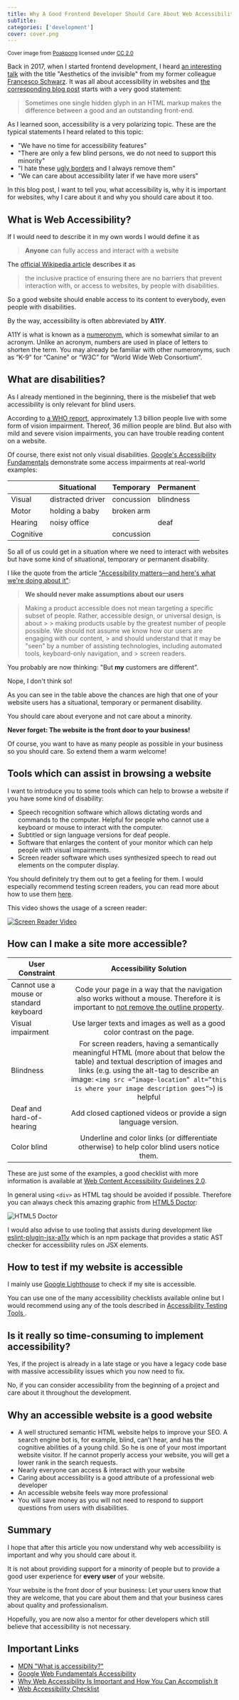 ```yaml
---
title: Why A Good Frontend Developer Should Care About Web Accessibility
subTitle:
categories: ['development']
cover: cover.png
---
```

<small>Cover image from <a href="https://www.flickr.com/photos/poakpong/4681315789">Poakpong</a> licensed under <a href="https://creativecommons.org/licenses/by/2.0/">CC 2.0</a></small>

Back in 2017, when I started frontend development, I heard [an interesting talk](https://isellsoap.github.io/talk-aesthetics-of-the-invisible/#/) with the title "Aesthetics of the invisible" from my former colleague [Francesco Schwarz](https://francescoschwarz.de/). It was all about accessibility in websites and [the corresponding blog post](https://francescoschwarz.de/en/blog/aesthetics-of-the-invisible/) starts with a very good statement:

> Sometimes one single hidden glyph in an HTML markup makes the difference between a good and an outstanding front-end.

As I learned soon, accessibility is a very polarizing topic. These are the typical statements I heard related to this topic:

- "We have no time for accessibility features"
- "There are only a few blind persons, we do not need to support this minority"
- "I hate these [ugly borders](http://www.outlinenone.com/) and I always remove them"
- "We can care about accessibility later if we have more users"

In this blog post, I want to tell you, what accessibility is, why it is important for websites, why I care about it and why you should care about it too.

## What is Web Accessibility?

If I would need to describe it in my own words I would define it as

> **Anyone** can fully access and interact with a website

The [official Wikipedia article](https://en.wikipedia.org/wiki/Web_accessibility) describes it as

> the inclusive practice of ensuring there are no barriers that prevent interaction with, or access to websites, by people with disabilities.

So a good website should enable access to its content to everybody, even people with disabilities.

By the way, accessibility is often abbreviated by **A11Y**.

A11Y is what is known as a [numeronym](https://a11yproject.com/posts/a11y-and-other-numeronyms/), which is somewhat similar to an acronym. Unlike an acronym, numbers are used in place of letters to shorten the term. You may already be familiar with other numeronyms, such as “K-9” for “Canine” or “W3C” for “World Wide Web Consortium”.

## What are disabilities?

As I already mentioned in the beginning, there is the misbelief that web accessibility is only relevant for blind users.

According to [a WHO report](http://www.who.int/news-room/fact-sheets/detail/blindness-and-visual-impairment), approximately 1.3 billion people live with some form of vision impairment. Thereof, 36 million people are blind. But also with mild and severe vision impairments, you can have trouble reading content on a website.

Of course, there exist not only visual disabilities. [Google's Accessibility Fundamentals](https://developers.google.com/web/fundamentals/accessibility/) demonstrate some access impairments at real-world examples:

|           | Situational       | Temporary  | Permanent |
| --------- | ----------------- | ---------- | --------- |
| Visual    | distracted driver | concussion | blindness |
| Motor     | holding a baby    | broken arm |           |
| Hearing   | noisy office      |            | deaf      |
| Cognitive |                   | concussion |           |

So all of us could get in a situation where we need to interact with websites but have some kind of situational, temporary or permanent disability.

I like the quote from the article ["Accessibility matters—and here's what we're doing about it"](https://product.voxmedia.com/2016/5/11/11612516/accessibility-matters-and-heres-what-were-doing-about-it):

> **We should never make assumptions about our users**

> Making a product accessible does not mean targeting a specific subset of people. Rather, accessible design, or universal design, is about > > making products usable by the greatest number of people possible. We should not assume we know how our users are engaging with our content, > and should understand that it may be "seen" by a number of assisting technologies, including automated tools, keyboard-only navigation, and > screen readers.

You probably are now thinking: "But **my** customers are different".

Nope, I don't think so!

As you can see in the table above the chances are high that one of your website users has a situational, temporary or permanent disability.

You should care about everyone and not care about a minority.

**Never forget: The website is the front door to your business!**

Of course, you want to have as many people as possible in your business so you should care. So extend them a warm welcome!

## Tools which can assist in browsing a website

I want to introduce you to some tools which can help to browse a website if you have some kind of disability:

- Speech recognition software which allows dictating words and commands to the computer. Helpful for people who cannot use a keyboard or mouse to interact with the computer.
- Subtitled or sign language versions for deaf people.
- Software that enlarges the content of your monitor which can help people with visual impairments.
- Screen reader software which uses synthesized speech to read out elements on the computer display.

You should definitely try them out to get a feeling for them. I would especially recommend testing screen readers, you can read more about how to use them [here](https://developer.mozilla.org/en-US/docs/Learn/Tools_and_testing/Cross_browser_testing/Accessibility#Screenreaders).

This video shows the usage of a screen reader:

[![Screen Reader Video](./screen-reader-thumbnail.png)](https://www.youtube.com/watch?v=xpP_Km5L46E)

## How can I make a site more accessible?

| User Constraint                         |                                                                                                                             Accessibility Solution                                                                                                                              |
| --------------------------------------- | :-----------------------------------------------------------------------------------------------------------------------------------------------------------------------------------------------------------------------------------------------------------------------------: |
| Cannot use a mouse or standard keyboard |                                                      Code your page in a way that the navigation also works without a mouse. Therefore it is important to [not remove the outline property](http://www.outlinenone.com/).                                                       |
| Visual impairment                       |                                                                                                    Use larger texts and images as well as a good color contrast on the page.                                                                                                    |
| Blindness                               | For screen readers, having a semantically meaningful HTML (more about that below the table) and textual description of images and links (e.g. using the alt-tag to describe an image: `<img src =”image-location” alt=”this is where your image description goes”>`) is helpful |
| Deaf and hard-of-hearing                |                                                                                                         Add closed captioned videos or provide a sign language version.                                                                                                         |
| Color blind                             |                                                                                          Underline and color links (or differentiate otherwise) to help color blind users notice them.                                                                                          |

These are just some of the examples, a good checklist with more information is available at [Web Content Accessibility Guidelines 2.0](http://romeo.elsevier.com/accessibility_checklist/).

In general using `<div>` as HTML tag should be avoided if possible. Therefore you can always check this amazing graphic from [HTML5 Doctor](http://html5doctor.com/downloads/h5d-sectioning-flowchart.pdf):

![HTML5 Doctor](html5-doctor.png)

I would also advise to use tooling that assists during development like [eslint-plugin-jsx-a11y](https://www.npmjs.com/package/eslint-plugin-jsx-a11y) which is an npm package that provides a static AST checker for accessibility rules on JSX elements.

## How to test if my website is accessible

I mainly use [Google Lighthouse](https://developers.google.com/web/tools/lighthouse/) to check if my site is accessible.

You can use one of the many accessibility checklists available online but I would recommend using any of the tools described in [Accessibility Testing Tools ](https://css-tricks.com/accessibility-testing-tools/).

## Is it really so time-consuming to implement accessibility?

Yes, if the project is already in a late stage or you have a legacy code base with massive accessibility issues which you now need to fix.

No, if you can consider accessibility from the beginning of a project and care about it throughout the development.

## Why an accessible website is a good website

- A well structured semantic HTML website helps to improve your SEO. A search engine bot is, for example, blind, can’t hear, and has the cognitive abilities of a young child. So he is one of your most important website visitor. If he cannot properly access your website, you will get a lower rank in the search requests.
- Nearly everyone can access & interact with your website
- Caring about accessibility is a good attribute of a professional web developer
- An accessible website feels way more professional
- You will save money as you will not need to respond to support questions from users with disabilities.

## Summary

I hope that after this article you now understand why web accessibility is important and why you should care about it.

It is not about providing support for a minority of people but to provide a good user experience for **every user** of your website.

Your website is the front door of your business: Let your users know that they are welcome, that you care about them and that your business cares about quality and professionalism.

Hopefully, you are now also a mentor for other developers which still believe that accessibility is not necessary.

## Important Links

- [MDN "What is accessibility?"](https://developer.mozilla.org/en-US/docs/Learn/Accessibility/What_is_accessibility)
- [Google Web Fundamentals Accessibility](https://developers.google.com/web/fundamentals/accessibility/)
- [Why Web Accessibility Is Important and How You Can Accomplish It](https://medium.com/fbdevclagos/why-web-accessibility-is-important-and-how-you-can-accomplish-it-4f59fda7859c)
- [Web Accessibility Checklist](https://a11yproject.com/checklist)
